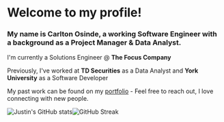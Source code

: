 # Welcome to my profile!

### My name is Carlton Osinde, a working Software Engineer with a background as a Project Manager & Data Analyst. 
I'm currently a Solutions Engineer @ **The Focus Company**

Previously, I've worked at **TD Securities** as a Data Analyst and **York University** as a Software Developer

My past work can be found on my [portfolio](https://carltonosinde.com/) - Feel free to reach out, I love connecting with new people.

![Justin's GitHub stats](https://github-readme-stats.vercel.app/api?username=carltonosinde&count_private=true&theme=onedark)![GitHub Streak](https://github-readme-streak-stats.herokuapp.com/?user=carltonosinde&theme=dark)
